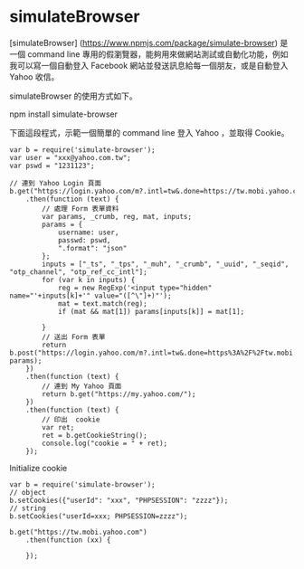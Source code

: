 # simulateBrowser

[simulateBrowser] (https://www.npmjs.com/package/simulate-browser) 是一個 command line 專用的假瀏覽器，能夠用來做網站測試或自動化功能，例如我可以寫一個自動登入 Facebook 網站並發送訊息給每一個朋友，或是自動登入 Yahoo 收信。

simulateBrowser 的使用方式如下。


npm install simulate-browser

下面這段程式，示範一個簡單的 command line 登入 Yahoo ，並取得  Cookie。

    var b = require('simulate-browser');
    var user = "xxx@yahoo.com.tw";
    var pswd = "1231123";
    
    // 連到 Yahoo Login 頁面
    b.get("https://login.yahoo.com/m?.intl=tw&.done=https://tw.mobi.yahoo.com")
        .then(function (text) {
            // 處理 Form 表單資料
            var params, _crumb, reg, mat, inputs;
            params = {
                username: user,
                passwd: pswd,
                ".format": "json"
            };
            inputs = ["_ts", "_tps", "_muh", "_crumb", "_uuid", "_seqid", "otp_channel", "otp_ref_cc_intl"];
            for (var k in inputs) {
                reg = new RegExp('<input type="hidden" name="'+inputs[k]+'" value="([^\"]+)"');
                mat = text.match(reg);
                if (mat && mat[1]) params[inputs[k]] = mat[1];

            }
            // 送出 Form 表單
            return b.post("https://login.yahoo.com/m?.intl=tw&.done=https%3A%2F%2Ftw.mobi.yahoo.com", params);
        })
        .then(function (text) {
            // 連到 My Yahoo 頁面
            return b.get("https://my.yahoo.com/");
        })
        .then(function (text) {
            // 印出  cookie
            var ret;
            ret = b.getCookieString();
            console.log("cookie = " + ret);
        });


Initialize cookie

    var b = require('simulate-browser');
    // object    
    b.setCookies({"userId": "xxx", "PHPSESSION": "zzzz"});
    // string
    b.setCookies("userId=xxx; PHPSESSION=zzzz");

    b.get("https://tw.mobi.yahoo.com")
        .then(function (xx) {

        });



